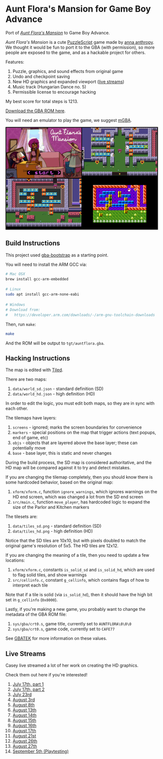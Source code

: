 Aunt Flora's Mansion for Game Boy Advance
=========================================

Port of [_Aunt Flora's Mansion_](https://w.itch.io/aunt-floras-mansion) to Game Boy Advance.

_Aunt Flora's Mansion_ is a cute [PuzzleScript](https://www.puzzlescript.net/) game made by
[anna anthropy](https://w.itch.io/).  We thought it would be fun to port it to the GBA (with
permission), so more people are exposed to the game, and as a hackable project for others.

Features:

1. Puzzle, graphics, and sound effects from original game
2. Undo and checkpoint saving
3. New HD graphics and expanded viewport ([live streams](#live-streams))
4. Music track (Hungarian Dance no. 5)
5. Permissible license to encourage hacking

My best score for total steps is 1213.

[Download the GBA ROM here](https://github.com/velipso/auntflora/releases/download/v1.1/AuntFlorasMansion.gba).

You will need an emulator to play the game, we suggest [mGBA](https://mgba.io).

![Screenshot](screenshot.png)

Build Instructions
------------------

This project used [gba-bootstrap](https://github.com/AntonioND/gba-bootstrap) as a starting point.

You will need to install the ARM GCC via:

```bash
# Mac OSX
brew install gcc-arm-embedded

# Linux
sudo apt install gcc-arm-none-eabi

# Windows
# Download from:
#   https://developer.arm.com/downloads/-/arm-gnu-toolchain-downloads
```

Then, run `make`:

```bash
make
```

And the ROM will be output to `tgt/auntflora.gba`.

Hacking Instructions
--------------------

The map is edited with [Tiled](https://www.mapeditor.org/).

There are two maps:

1. `data/world_sd.json` - standard definition (SD)
2. `data/world_hd.json` - high definition (HD)

In order to edit the logic, you must edit both maps, so they are in sync with each other.

The tilemaps have layers:

1. `screens` - ignored; marks the screen boundaries for convenience
2. `markers` - special positions on the map that trigger actions (text popups, end of game, etc)
3. `objs` - objects that are layered above the base layer; these can potentially move
4. `base` - base layer, this is static and never changes

During the build process, the SD map is considered authoritative, and the HD map will be compared
against it to try and detect mistakes.

If you are changing the tilemap completely, then you should know there is some hardcoded behavior,
based on the original map:

1. `xform/xform.c`, function `ignore_warnings`, which ignores warnings on the HD end screen, which
   was changed a lot from the SD end screen
2. `src/main.c`, function `move_player`, has hardcoded logic to expand the size of the Parlor and
   Kitchen markers

The tilesets are:

1. `data/tiles_sd.png` - standard definition (SD)
2. `data/tiles_hd.png` - high definition (HD)

Notice that the SD tiles are 10x10, but with pixels doubled to match the original game's resolution
of 5x5.  The HD tiles are 12x12.

If you are changing the meaning of a tile, then you need to update a few locations:

1. `xform/xform.c`, constants `is_solid_sd` and `is_solid_hd`, which are used to flag solid tiles,
   and show warnings
2. `src/cellinfo.c`, constant `g_cellinfo`, which contains flags of how to interpret each tile

Note that if a tile is solid (via `is_solid_hd`), then it should have the high bit set in
`g_cellinfo` (`0x8000`).

Lastly, if you're making a new game, you probably want to change the metadata of the GBA ROM file:

1. `sys/gba/crt0.s`, game title, currently set to `AUNTFLORA\0\0\0`
2. `sys/gba/crt0.s`, game code, currently set to `CAFE77`

See [GBATEK](https://problemkaputt.de/gbatek.htm#gbacartridgeheader) for more information on these
values.

Live Streams
------------

Casey live streamed a lot of her work on creating the HD graphics.

Check them out here if you're interested!

1. [July 17th, part 1](https://www.youtube.com/watch?v=YMduDJUNBhI)
2. [July 17th, part 2](https://www.youtube.com/watch?v=qXaF5CrgByA)
3. [July 23rd](https://www.youtube.com/watch?v=wpXrMJAXAyM)
4. [August 3rd](https://www.youtube.com/watch?v=1A8RpR8TZfU)
5. [August 8th](https://www.youtube.com/watch?v=fO7ELxsozJc)
6. [August 13th](https://www.youtube.com/watch?v=k1MrsxKpDMg)
7. [August 14th](https://www.youtube.com/watch?v=L8-2Kixe1IY)
8. [August 15th](https://www.youtube.com/watch?v=apSsQVW3GpM)
9. [August 16th](https://www.youtube.com/watch?v=DjD4yjVYO1o)
10. [August 17th](https://www.youtube.com/watch?v=slslhKXCb1M)
11. [August 21st](https://www.youtube.com/watch?v=4qEIh4_bAYQ)
12. [August 26th](https://www.youtube.com/watch?v=A5e8Qrx_RWo)
13. [August 27th](https://www.youtube.com/watch?v=Ra9rOuirM-8)
14. [September 5th (Playtesting)](https://www.youtube.com/watch?v=qFzp9FdjR8U)
